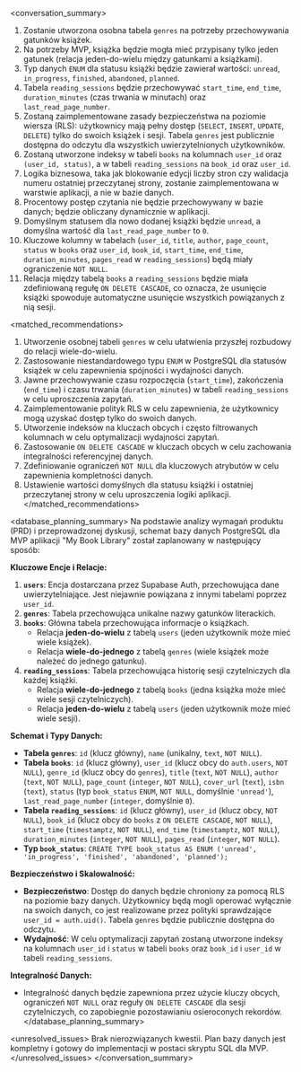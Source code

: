 <conversation_summary>
<decisions>
1. Zostanie utworzona osobna tabela `genres` na potrzeby przechowywania gatunków książek.
2. Na potrzeby MVP, książka będzie mogła mieć przypisany tylko jeden gatunek (relacja jeden-do-wielu między gatunkami a książkami).
3. Typ danych `ENUM` dla statusu książki będzie zawierał wartości: `unread`, `in_progress`, `finished`, `abandoned`, `planned`.
4. Tabela `reading_sessions` będzie przechowywać `start_time`, `end_time`, `duration_minutes` (czas trwania w minutach) oraz `last_read_page_number`.
5. Zostaną zaimplementowane zasady bezpieczeństwa na poziomie wiersza (RLS): użytkownicy mają pełny dostęp (`SELECT`, `INSERT`, `UPDATE`, `DELETE`) tylko do swoich książek i sesji. Tabela `genres` jest publicznie dostępna do odczytu dla wszystkich uwierzytelnionych użytkowników.
6. Zostaną utworzone indeksy w tabeli `books` na kolumnach `user_id` oraz `(user_id, status)`, a w tabeli `reading_sessions` na `book_id` oraz `user_id`.
7. Logika biznesowa, taka jak blokowanie edycji liczby stron czy walidacja numeru ostatniej przeczytanej strony, zostanie zaimplementowana w warstwie aplikacji, a nie w bazie danych.
8. Procentowy postęp czytania nie będzie przechowywany w bazie danych; będzie obliczany dynamicznie w aplikacji.
9. Domyślnym statusem dla nowo dodanej książki będzie `unread`, a domyślna wartość dla `last_read_page_number` to `0`.
10. Kluczowe kolumny w tabelach (`user_id`, `title`, `author`, `page_count`, `status` w `books` oraz `user_id`, `book_id`, `start_time`, `end_time`, `duration_minutes`, `pages_read` w `reading_sessions`) będą miały ograniczenie `NOT NULL`.
11. Relacja między tabelą `books` a `reading_sessions` będzie miała zdefiniowaną regułę `ON DELETE CASCADE`, co oznacza, że usunięcie książki spowoduje automatyczne usunięcie wszystkich powiązanych z nią sesji.
</decisions>

<matched_recommendations>
1. Utworzenie osobnej tabeli `genres` w celu ułatwienia przyszłej rozbudowy do relacji wiele-do-wielu.
2. Zastosowanie niestandardowego typu `ENUM` w PostgreSQL dla statusów książek w celu zapewnienia spójności i wydajności danych.
3. Jawne przechowywanie czasu rozpoczęcia (`start_time`), zakończenia (`end_time`) i czasu trwania (`duration_minutes`) w tabeli `reading_sessions` w celu uproszczenia zapytań.
4. Zaimplementowanie polityk RLS w celu zapewnienia, że użytkownicy mogą uzyskać dostęp tylko do swoich danych.
5. Utworzenie indeksów na kluczach obcych i często filtrowanych kolumnach w celu optymalizacji wydajności zapytań.
6. Zastosowanie `ON DELETE CASCADE` w kluczach obcych w celu zachowania integralności referencyjnej danych.
7. Zdefiniowanie ograniczeń `NOT NULL` dla kluczowych atrybutów w celu zapewnienia kompletności danych.
8. Ustawienie wartości domyślnych dla statusu książki i ostatniej przeczytanej strony w celu uproszczenia logiki aplikacji.
</matched_recommendations>

<database_planning_summary>
Na podstawie analizy wymagań produktu (PRD) i przeprowadzonej dyskusji, schemat bazy danych PostgreSQL dla MVP aplikacji "My Book Library" został zaplanowany w następujący sposób:

**Kluczowe Encje i Relacje:**
1.  **`users`**: Encja dostarczana przez Supabase Auth, przechowująca dane uwierzytelniające. Jest niejawnie powiązana z innymi tabelami poprzez `user_id`.
2.  **`genres`**: Tabela przechowująca unikalne nazwy gatunków literackich.
3.  **`books`**: Główna tabela przechowująca informacje o książkach.
    *   Relacja **jeden-do-wielu** z tabelą `users` (jeden użytkownik może mieć wiele książek).
    *   Relacja **wiele-do-jednego** z tabelą `genres` (wiele książek może należeć do jednego gatunku).
4.  **`reading_sessions`**: Tabela przechowująca historię sesji czytelniczych dla każdej książki.
    *   Relacja **wiele-do-jednego** z tabelą `books` (jedna książka może mieć wiele sesji czytelniczych).
    *   Relacja **jeden-do-wielu** z tabelą `users` (jeden użytkownik może mieć wiele sesji).

**Schemat i Typy Danych:**
*   **Tabela `genres`**: `id` (klucz główny), `name` (unikalny, `text`, `NOT NULL`).
*   **Tabela `books`**: `id` (klucz główny), `user_id` (klucz obcy do `auth.users`, `NOT NULL`), `genre_id` (klucz obcy do `genres`), `title` (`text`, `NOT NULL`), `author` (`text`, `NOT NULL`), `page_count` (`integer`, `NOT NULL`), `cover_url` (`text`), `isbn` (`text`), `status` (typ `book_status` `ENUM`, `NOT NULL`, domyślnie `'unread'`), `last_read_page_number` (`integer`, domyślnie `0`).
*   **Tabela `reading_sessions`**: `id` (klucz główny), `user_id` (klucz obcy, `NOT NULL`), `book_id` (klucz obcy do `books` z `ON DELETE CASCADE`, `NOT NULL`), `start_time` (`timestamptz`, `NOT NULL`), `end_time` (`timestamptz`, `NOT NULL`), `duration_minutes` (`integer`, `NOT NULL`), `pages_read` (`integer`, `NOT NULL`).
*   **Typ `book_status`**: `CREATE TYPE book_status AS ENUM ('unread', 'in_progress', 'finished', 'abandoned', 'planned');`

**Bezpieczeństwo i Skalowalność:**
*   **Bezpieczeństwo**: Dostęp do danych będzie chroniony za pomocą RLS na poziomie bazy danych. Użytkownicy będą mogli operować wyłącznie na swoich danych, co jest realizowane przez polityki sprawdzające `user_id = auth.uid()`. Tabela `genres` będzie publicznie dostępna do odczytu.
*   **Wydajność**: W celu optymalizacji zapytań zostaną utworzone indeksy na kolumnach `user_id` i `status` w tabeli `books` oraz `book_id` i `user_id` w tabeli `reading_sessions`.

**Integralność Danych:**
*   Integralność danych będzie zapewniona przez użycie kluczy obcych, ograniczeń `NOT NULL` oraz reguły `ON DELETE CASCADE` dla sesji czytelniczych, co zapobiegnie pozostawianiu osieroconych rekordów.
</database_planning_summary>

<unresolved_issues>
Brak nierozwiązanych kwestii. Plan bazy danych jest kompletny i gotowy do implementacji w postaci skryptu SQL dla MVP.
</unresolved_issues>
</conversation_summary>
